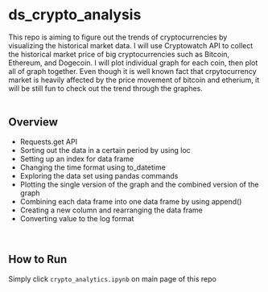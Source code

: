 # ds_crypto_analysis

This repo is aiming to figure out the trends of cryptocurrencies by visualizing the historical market data. I will use Cryptowatch API to collect the historical market price of big cryptocurrencies such as Bitcoin, Ethereum, and Dogecoin. I will plot individual graph for each coin, then plot all of graph together. Even though it is well known fact that crpytocurrency market is heavily affected by the price movement of bitcoin and etherium, it will be still fun to check out the trend through the graphes.
</br></br>

## Overview

-  Requests.get API
- Sorting out the data in a certain period by using loc
- Setting up an index for data frame
- Changing the time format using to_datetime
- Exploring the data set using pandas commands
- Plotting the single version of the graph and the combined version of the graph
- Combining each data frame into one data frame by using append()
- Creating a new column and rearranging the data frame
- Converting value to the log format
</br>

## How to Run

Simply click `crypto_analytics.ipynb` on main page of this repo
